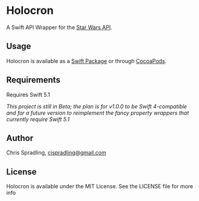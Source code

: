 # Holocron

A Swift API Wrapper for the [Star Wars API](https://swapi.co).

## Usage

Holocron is available as a [Swift Package](https://swift.org/package-manager/) or through [CocoaPods](https://guides.cocoapods.org/using/getting-started.html).

## Requirements

Requires Swift 5.1

*This project is still in Beta; the plan is for v1.0.0 to be Swift 4-compatible and for a future version to reimplement the fancy property wrappers that currently require Swift 5.1*

## Author

Chris Spradling, cjspradling@gmail.com

## License

Holocron is available under the MIT License. See the LICENSE file for more info
